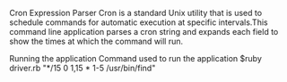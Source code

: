 Cron Expression Parser
Cron is a standard Unix utility that is used to schedule commands for automatic execution at specific intervals.This command line application parses a cron string and expands each field to show the times at which the command will run.

Running the application
Command used to run the application $ruby driver.rb "*/15 0 1,15 * 1-5 /usr/bin/find"
